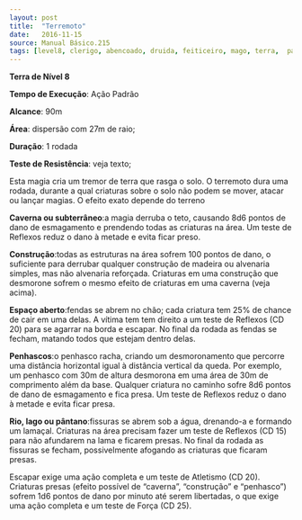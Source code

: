 ```yaml
---
layout: post
title:  "Terremoto"
date:   2016-11-15
source: Manual Básico.215
tags: [level8, clerigo, abencoado, druida, feiticeiro, mago, terra,  padrao, metros, disperssao, rodada]
---
```


**Terra de Nível 8**

**Tempo de Execução**: Ação Padrão

**Alcance**: 90m

**Área**: dispersão com 27m de raio;

**Duração**: 1 rodada

**Teste de Resistência**: veja texto;

Esta magia cria um tremor de terra que rasga o solo. O terremoto dura uma rodada, durante a qual criaturas sobre o solo não podem se mover, atacar ou lançar magias.
O efeito exato depende do terreno

**Caverna ou subterrâneo**:a magia derruba o teto, causando 8d6 pontos de dano de esmagamento e prendendo todas as criaturas na área. Um teste de Reflexos reduz o dano à metade e evita ficar preso.

**Construção**:todas as estruturas na área sofrem 100 pontos de dano, o suficiente para derrubar qualquer construção de madeira ou alvenaria simples, mas não alvenaria reforçada. Criaturas em uma construção que desmorone sofrem o mesmo efeito de criaturas em uma caverna (veja acima).

**Espaço aberto**:fendas se abrem no chão; cada criatura tem 25% de chance de cair em uma delas. A vítima tem tem direito a um teste de Reflexos (CD 20) para se agarrar na borda e escapar. No final da rodada as fendas se fecham, matando todos que estejam dentro delas.

**Penhascos**:o penhasco racha, criando um desmoronamento que percorre uma distância horizontal igual à distância vertical da queda. Por exemplo, um penhasco com 30m de altura desmorona em uma área de 30m de  comprimento além da base. Qualquer criatura no caminho sofre 8d6 pontos de dano de  esmagamento e fica presa. Um teste de Reflexos reduz o dano à metade e evita ficar presa.

**Rio, lago ou pântano**:fissuras se abrem  sob a água, drenando-a e formando um lamaçal. Criaturas na área precisam fazer um teste de Reflexos (CD 15) para não afundarem na lama e ficarem presas. No final da  rodada as fissuras se fecham, possivelmente  afogando as criaturas que ficaram  presas. 

Escapar exige uma ação completa e um teste de Atletismo (CD 20).
Criaturas presas (efeito possível de 
“caverna”, “construção” e “penhasco”) sofrem 1d6 pontos de dano por minuto até 
serem libertadas, o que exige uma ação 
completa e um teste de Força (CD 25).
